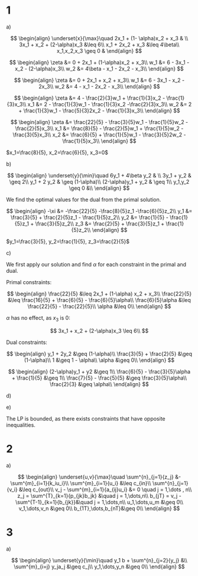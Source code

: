 # 1

a)

$$
\begin{align}
\underset{x}{\max}\quad 2x_1 + (1- \alpha)x_2 + x_3 & \\
3x_1 + x_2 + (2-\alpha)x_3 &\leq 6\\
x_1 + 2x_2 + x_3 &\leq 4\beta\\
x_1,x_2,x_3 \geq 0 &
\end{align}
$$

$$
\begin{align}
\zeta &= 0 + 2x_1 + (1-\alpha)x_2 + x_3\\
w_1 &= 6 - 3x_1 - x_2 - (2-\alpha)x_3\\
w_2 &= 4\beta - x_1 - 2x_2 - x_3\\
\end{align}
$$

$$
\begin{align}
\zeta &= 0 + 2x_1 + x_2 + x_3\\
w_1 &= 6 - 3x_1 - x_2 - 2x_3\\
w_2 &= 4 - x_1 - 2x_2 - x_3\\
\end{align}
$$

$$
\begin{align}
\zeta &= 4 - \frac{2}{3}w_1 + \frac{1}{3}x_2 - \frac{1}{3}x_3\\
x_1 &= 2 - \frac{1}{3}w_1 - \frac{1}{3}x_2 -\frac{2}{3}x_3\\
w_2 &= 2 + \frac{1}{3}w_1 - \frac{5}{3}2x_2 - \frac{1}{3}x_3\\
\end{align}
$$

$$
\begin{align}
\zeta &= \frac{22}{5} - \frac{3}{5}w_1 - \frac{1}{5}w_2 - \frac{2}{5}x_3\\
x_1 &= \frac{8}{5} - \frac{2}{5}w_1 + \frac{1}{5}w_2 - \frac{3}{5}x_3\\
x_2 &= \frac{6}{5} + \frac{1}{5}w_1 - \frac{3}{5}2w_2 - \frac{1}{5}x_3\\
\end{align}
$$


$x_1=\frac{8}{5}, x_2=\frac{6}{5}, x_3=0$

b)

$$
\begin{align}
\underset{y}{\min}\quad 6y_1 + 4\beta y_2 & \\
3y_1 + y_2 & \geq 2\\
y_1 + 2 y_2 & \geq (1-\alpha)\\
(2-\alpha)y_1 + y_2 & \geq 1\\
y_1,y_2 \geq 0 &\\
\end{align}
$$

We find the optimal values for the dual from the primal solution.

$$
\begin{align}
-\xi &= -\frac{22}{5} -\frac{8}{5}z_1 -\frac{6}{5}z_2\\
y_1 &= \frac{3}{5} + \frac{2}{5}z_1 - \frac{1}{5}z_2\\
y_2 &= \frac{1}{5} - \frac{1}{5}z_1 + \frac{3}{5}z_2\\
z_3 &= \frac{2}{5} + \frac{3}{5}z_1 + \frac{1}{5}z_2\\
\end{align}
$$

$y_1=\frac{3}{5}, y_2=\frac{1}{5}, z_3=\frac{2}{5}$


c)

We first apply our solution and find $\alpha$ for each constraint in the primal and dual.

Primal constraints:

$$
\begin{align}
\frac{22}{5} &\leq 2x_1 + (1-\alpha) x_2 + x_3\\
\frac{22}{5} &\leq \frac{16}{5} + \frac{6}{5} - \frac{6}{5}\alpha\\
\frac{6}{5}\alpha &\leq \frac{22}{5} - \frac{22}{5}\\
\alpha &\leq 0\\
\end{align}
$$


$\alpha$ has no effect, as $x_3$ is $0$:

$$
3x_1 + x_2 + (2-\alpha)x_3 \leq 6\\
$$


Dual constraints:

$$
\begin{align}
y_1 + 2y_2 &\geq (1-\alpha)\\
\frac{3}{5} + \frac{2}{5} &\geq (1-\alpha)\\
1 &\geq 1 - \alpha\\
\alpha &\geq 0\\
\end{align}
$$

$$
\begin{align}
(2-\alpha)y_1 + y2 &\geq 1\\
\frac{6}{5} - \frac{3}{5}\alpha + \frac{1}{5} &\geq 1\\
\frac{7}{5} - \frac{5}{5} &\geq \frac{3}{5}\alpha\\
\frac{2}{3} &\geq \alpha\\
\end{align}
$$




d)

e)

The LP is bounded, as there exists constraints that have opposite inequalities.


# 2

a)

$$
\begin{align}
\underset{u,v}{\max}\quad \sum^{n}_{j=1}{z_j} &- \sum^{m}_{i=1}{k_iu_i}\\
\sum^{m}_{i=1}{u_i} &\leq c_{in}\\
\sum^{n}_{j=1}{v_i} &\leq c_{out}\\
v_j - \sum^{m}_{i=1}{a_{ij}u_i} &= 0 \quad j = 1,\dots , n\\
z_j = \sum^{T}_{k=1}{p_{jk}b_jk} &\quad j = 1,\dots,n\\
b_{jT} = v_j - \sum^{T-1}_{k=1}{b_{jk}}&\quad j = 1,\dots,n\\
u_1,\dots,u_m &\geq 0\\
v_1,\dots,v_n &\geq 0\\
b_{1T},\dots,b_{nT}&\geq 0\\
\end{align}
$$



# 3 

a) 

$$
\begin{align}
\underset{y}{\min}\quad y_1 b + \sum^{n}_{j=2}{y_j} &\\
\sum^{m}_{i=j} y_ja_j &\geq c_j\\
y_1,\dots,y_n &\geq 0\\
\end{align}
$$

